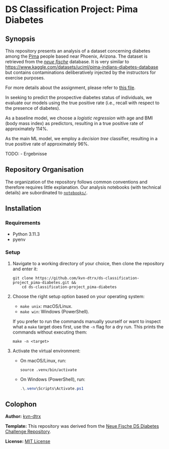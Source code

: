 # DS Classification Project: Pima Diabetes

## Synopsis

This repository presents an analysis of a dataset concerning diabetes among the [Pima](https://en.wikipedia.org/wiki/Akimel_O%27odham) people based near Phoenix, Arizona. The dataset is retrieved from the [*neue fische*](https://www.neuefische.de) database. It is very similar to <https://www.kaggle.com/datasets/uciml/pima-indians-diabetes-database> but contains contaminations deliberatively injected by the instructors for exercise purposes.

For more details about the assignment, please refer to [this file](./archive/assignment.ipynb).

In seeking to predict the prospective diabetes status of individuals, we evaluate our models using the true positive rate (i.e., recall with respect to the presence of diabetes).

As a baseline model, we choose a *logistic regression* with age and BMI (body mass index) as predictors, resulting in a true positive rate of approximately $114 \%$.

As the main ML model, we employ a *decision tree* classifier, resulting in a true positive rate of approximately $96 \%$.

TODO: - Ergebnisse

## Repository Organisation

The organization of the repository follows common conventions and therefore requires little explanation. Our analysis notebooks (with technical details) are subordinated to [`notebooks/`](./notebooks/).

## Installation

### Requirements

- Python 3.11.3
- pyenv

### Setup

1. Navigate to a working directory of your choice, then clone the repository and enter it:

   ``` shell
   git clone https://github.com/kvn-dtrx/ds-classification-project_pima-diabetes.git &&
       cd ds-classification-project_pima-diabetes
   ```

2. Choose the right setup option based on your operating system:

   - `make unix`: macOS/Linux.
   - `make win`: Windows (PowerShell).

   If you prefer to run the commands manually yourself or want to inspect what a `make` target does first, use the `-n` flag for a dry run. This prints the commands without executing them:

   ``` shell
   make -n <target>
   ```

3. Activate the virtual environment:

   - On macOS/Linux, run:

     ```shell
     source .venv/bin/activate
     ```

   - On Windows (PowerShell), run:

     ``` powershell
     .\.venv\Scripts\Activate.ps1
     ```

## Colophon

**Author:** [kvn-dtrx](https://github.com/kvn-dtrx)

**Template:** This repository was derived from the [Neue Fische DS Diabetes Challenge Repository](https://github.com/neuefische/ds-diabetes-challenge).

**License:** [MIT License](license.txt)
